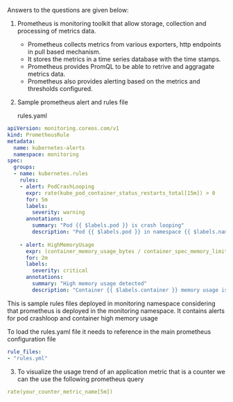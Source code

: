 Answers to the questions are given below:

1. Prometheus is monitoring toolkit that allow storage, collection and processing of metrics data.
   * Prometheus collects metrics from various exporters, http endpoints in pull based mechanism.
   * It stores the metrics in a time series database with the time stamps.
   * Prometheus provides PromQL to be able to retrive and aggragate metrics data.
   * Prometheus also provides alerting based on the metrics and  thresholds configured.

2. Sample prometheus alert and rules file


   rules.yaml
```yaml
apiVersion: monitoring.coreos.com/v1
kind: PrometheusRule
metadata:
  name: kubernetes-alerts
  namespace: monitoring
spec:
  groups:
  - name: kubernetes.rules
    rules:
    - alert: PodCrashLooping
      expr: rate(kube_pod_container_status_restarts_total[15m]) > 0
      for: 5m
      labels:
        severity: warning
      annotations:
        summary: "Pod {{ $labels.pod }} is crash looping"
        description: "Pod {{ $labels.pod }} in namespace {{ $labels.namespace }} is restarting frequently."
    
    - alert: HighMemoryUsage
      expr: (container_memory_usage_bytes / container_spec_memory_limit_bytes) > 0.9
      for: 2m
      labels:
        severity: critical
      annotations:
        summary: "High memory usage detected"
        description: "Container {{ $labels.container }} memory usage is above 90%"

```
This is sample rules files deployed in monitoring namespace considering that prometheus is deployed in the monitoring namespace. It contains alerts for pod crashloop and container high memory usage

To load the rules.yaml file it needs to reference in the main prometheus configuration file

```yaml
rule_files:
- "rules.yml"
```

3. To visualize the usage trend of an application metric that is a counter we can the use the following prometheus query

```yaml
rate(your_counter_metric_name[5m])
```